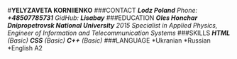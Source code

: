 #**YELYZAVETA KORNIIENKO**
###CONTACT
_**Lodz Poland**_
_Phone: **+48507785731**_
_GidHub: **Lisabay**_
###EDUCATION
_**Oles Honchar Dnipropetrovsk National University** 2015
Specialist in Applied Physics, Engineer of Information and Telecommunication Systems_
###SKILLS 
_**HTML** (Basic)_
_**CSS** (Basic)_
_**C++** (Basic)_
###LANGUAGE
*Ukranian 
*Russian
*English A2
